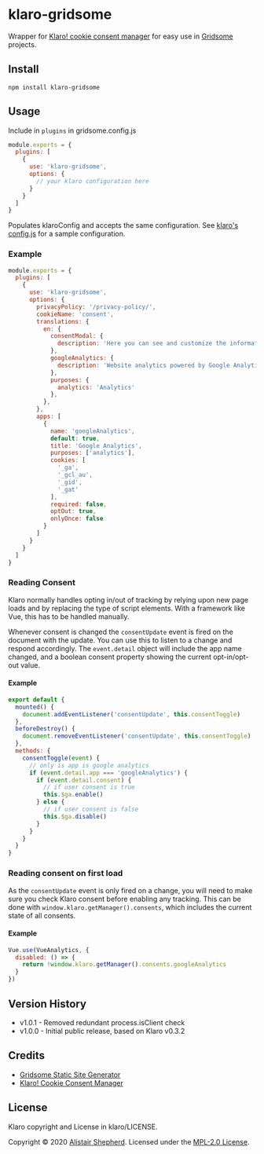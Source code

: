 # klaro-gridsome

Wrapper for [Klaro! cookie consent manager](https://github.com/KIProtect/klaro) for easy use in [Gridsome](https://github.com/gridsome/gridsome) projects.

## Install

```npm install klaro-gridsome```

## Usage

Include in `plugins` in gridsome.config.js

```js
module.exports = {
  plugins: [
    {
      use: 'klaro-gridsome',
      options: {
        // your klaro configuration here
      }
    }
  ]
}
```

Populates klaroConfig and accepts the same configuration. See [klaro's config.js](https://github.com/KIProtect/klaro/blob/master/dist/config.js) for a sample configuration.

### Example

```js
module.exports = {
  plugins: [
    {
      use: 'klaro-gridsome',
      options: {
        privacyPolicy: '/privacy-policy/',
        cookieName: 'consent',
        translations: {
          en: {
            consentModal: {
              description: 'Here you can see and customize the information that we collect about you.',
            },
            googleAnalytics: {
              description: 'Website analytics powered by Google Analytics, allowing us to see how visitors use our website.'
            },
            purposes: {
              analytics: 'Analytics'
            },
          },
        },
        apps: [
          {
            name: 'googleAnalytics',
            default: true,
            title: 'Google Analytics',
            purposes: ['analytics'],
            cookies: [
              '_ga',
              '_gcl_au',
              '_gid',
              '_gat'
            ],
            required: false,
            optOut: true,
            onlyOnce: false
          }
        ]
      }
    }
  ]
}
```

### Reading Consent

Klaro normally handles opting in/out of tracking by relying upon new page loads and by replacing the type of script elements. With a framework like Vue, this has to be handled manually.

Whenever consent is changed the `consentUpdate` event is fired on the document with the update. You can use this to listen to a change and respond accordingly. The `event.detail` object will include the app name changed, and a boolean consent property showing the current opt-in/opt-out value.

#### Example

```js
export default {
  mounted() {
    document.addEventListener('consentUpdate', this.consentToggle)
  },
  beforeDestroy() {
    document.removeEventListener('consentUpdate', this.consentToggle)
  },
  methods: {
    consentToggle(event) {
      // only is app is google analytics
      if (event.detail.app === 'googleAnalytics') {
        if (event.detail.consent) {
          // if user consent is true
          this.$ga.enable()
        } else {
          // if user consent is false
          this.$ga.disable()
        }
      }
    }
  }
}
```

### Reading consent on first load

As the `consentUpdate` event is only fired on a change, you will need to make sure you check Klaro consent before enabling any tracking. This can be done with `window.klaro.getManager().consents`, which includes the current state of all consents.

#### Example

```js
Vue.use(VueAnalytics, {
  disabled: () => {
    return !window.klaro.getManager().consents.googleAnalytics
  }
})
```

## Version History

- v1.0.1  - Removed redundant process.isClient check
- v1.0.0  - Initial public release, based on Klaro v0.3.2

## Credits

- [Gridsome Static Site Generator](https://github.com/gridsome/gridsome)
- [Klaro! Cookie Consent Manager](https://github.com/KIProtect/klaro)

## License

Klaro copyright and License in klaro/LICENSE.

Copyright &copy; 2020 [Alistair Shepherd](https://alistairshepherd.uk). Licensed under the [MPL-2.0 License](https://www.mozilla.org/en-US/MPL/2.0/).
